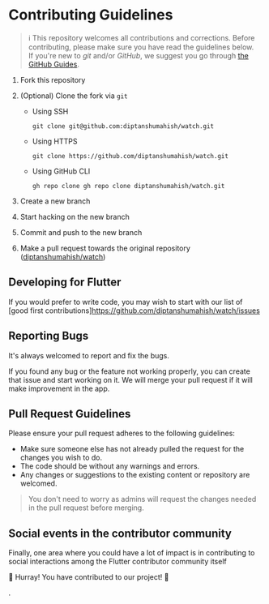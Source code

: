 # Contributing Guidelines

> :information_source: 
This repository welcomes all contributions and corrections. Before contributing, please make sure you have read the guidelines below. <br>
If you're new to _git_ and/or _GitHub_, we suggest you go through [the GitHub Guides](https://guides.github.com/introduction/flow/).
1. Fork this repository
2. (Optional) Clone the fork via `git`
   - Using SSH

     ```shell
     git clone git@github.com:diptanshumahish/watch.git
     ```

   - Using HTTPS

     ```shell
     git clone https://github.com/diptanshumahish/watch.git
     ```

   - Using GitHub CLI

     ```shell
     gh repo clone gh repo clone diptanshumahish/watch.git
     ```

3. Create a new branch 
4. Start hacking on the new branch
5. Commit and push to the new branch
6. Make a pull request towards the original repository ([diptanshumahish/watch](https://github.com/diptanshumahish/watch))

## Developing for Flutter

If you would prefer to write code, you may wish to start with our list of [good first contributions]https://github.com/diptanshumahish/watch/issues
## Reporting Bugs 

It's always welcomed to report and fix the bugs. 

If you found any bug or the feature not working properly, you can create that issue and start working on it. We will merge your pull request if it will make improvement in the app.
## Pull Request Guidelines

Please ensure your pull request adheres to the following guidelines:

- Make sure someone else has not already pulled the request for the changes you wish to do.
- The code should be without any warnings and errors.
- Any changes or suggestions to the existing content or repository are welcomed.

> You don't need to worry as admins will request the changes needed in the pull request before merging.

## Social events in the contributor community

Finally, one area where you could have a lot of impact is in contributing to social interactions among the Flutter contributor community itself




 




🥳 Hurray! You have contributed to our project! 🥳

.

<!-- ------------------------------------------------------------------------------------------------------------------------------------------------------->

